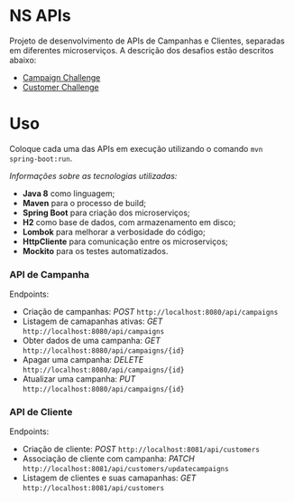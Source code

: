 # NS APIs

Projeto de desenvolvimento de APIs de Campanhas e Clientes, separadas em diferentes microserviços. A descrição dos desafios estão descritos abaixo:
* [Campaign Challenge](campaign-api/Challenge.md)
* [Customer Challenge](customer-api/Challenge.md)

# Uso
Coloque cada uma das APIs em execução utilizando o comando `mvn spring-boot:run`.

*Informações sobre as tecnologias utilizadas:*

* **Java 8** como linguagem;
* **Maven** para o processo de build;
* **Spring Boot** para criação dos microserviços;
* **H2** como base de dados, com armazenamento em disco;
* **Lombok** para melhorar a verbosidade do código;
* **HttpCliente** para comunicação entre os microserviços;
* **Mockito** para os testes automatizados.

### API de Campanha

Endpoints:

* Criação de campanhas: *POST* `http://localhost:8080/api/campaigns`
* Listagem de camapanhas ativas: *GET* `http://localhost:8080/api/campaigns`
* Obter dados de uma campanha: *GET* `http://localhost:8080/api/campaigns/{id}`
* Apagar uma campanha: *DELETE* `http://localhost:8080/api/campaigns/{id}`
* Atualizar uma campanha: *PUT* `http://localhost:8080/api/campaigns/{id}`

### API de Cliente

Endpoints:

* Criação de cliente: *POST* `http://localhost:8081/api/customers`
* Associação de cliente com campanha: *PATCH* `http://localhost:8081/api/customers/updatecampaigns`
* Listagem de clientes e suas camapanhas: *GET* `http://localhost:8081/api/customers`